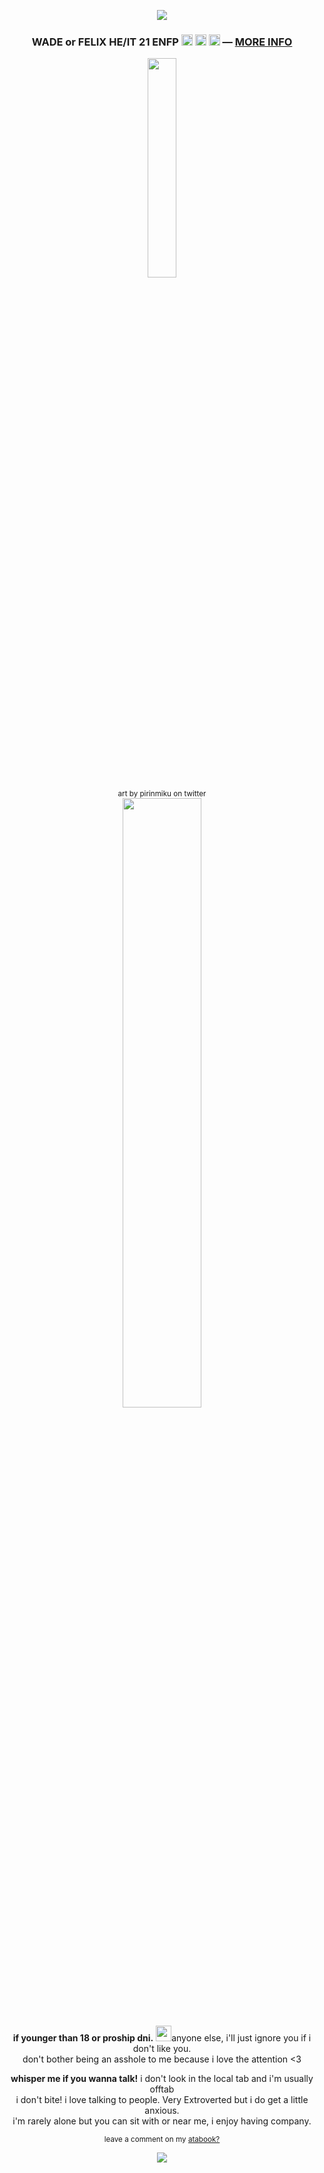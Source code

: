 <p align="center"><img src="https://files.catbox.moe/1z0z3s.png"></p>
<h3 p align="center">WADE or FELIX HE/IT 21 ENFP <img src="https://files.catbox.moe/lyogii.png" height="18px"> <img src="https://files.catbox.moe/od5klh.png" height="18px"> <img src="https://files.catbox.moe/ixdzy3.png" height="18px"> ― <a href="https://funny.straw.page/">MORE INFO</a></h3>
<p align="center"><img src="https://files.catbox.moe/46scp9.png" width="30%">
<br><sub>art by pirinmiku on twitter</sub>
<br><img src="https://files.catbox.moe/4lb9wq.png" width="50%"></p>
<p align="center">
<b>if younger than 18 or proship dni.</b> <img src="https://i.imgur.com/lGEPTjd.gif" height="25px">anyone else, i'll just ignore you if i don't like you.
<br>don't bother being an asshole to me because i love the attention <3</p>
<p align="center"><b>whisper me if you wanna talk!</b> i don't look in the local tab and i'm usually offtab
<br>i don't bite! i love talking to people. Very Extroverted but i do get a little anxious.
<br>i'm rarely alone but you can sit with or near me, i enjoy having company.</p>
<p align="center"><sub>leave a comment on my <a href="https://deadpool.atabook.org/">atabook?</a></sub></p>
<p align="center"><img src="https://files.catbox.moe/cz1l06.png"></p>
